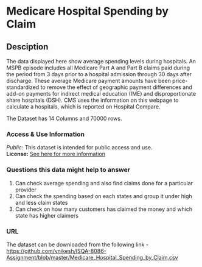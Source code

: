 # Medicare Hospital Spending by Claim

## Desciption

The data displayed here show average spending levels during hospitals.
An MSPB episode includes all Medicare Part A and Part B claims paid during the period from 3 days prior to a hospital admission through 30 days after discharge. These average Medicare payment amounts have been price-standardized to remove the effect of geographic payment differences and add-on payments for indirect medical education (IME) and disproportionate share hospitals (DSH). CMS uses the information on this webpage to calculate a hospitals, which is reported on Hospital Compare.

The Dataset has 14 Columns and 70000 rows.

### Access & Use Information
_Public:_ This dataset is intended for public access and use.  
**License:** [See here for more information](http://opendefinition.org/licenses/odc-odbl/)

### Questions this data might help to answer

1. Can check average spending and also find claims done for a particular provider
2. Can check the spending based on each states and group it under high and less claim states
3. Can check on how many customers has claimed the money and which state has higher claimers

### URL

The dataset can be downloaded from the following link -  
https://github.com/vnikesh/ISQA-8086-Assignment/blob/master/Medicare_Hospital_Spending_by_Claim.csv

